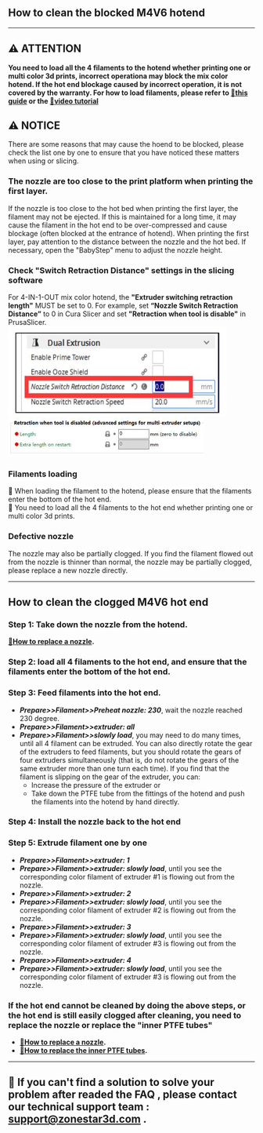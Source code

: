 ## How to clean the blocked M4V6 hotend

-----
## :warning: ATTENTION
**You need to load all the 4 filaments to the hotend whether printing one or multi color 3d prints, incorrect operationa may block the mix color hotend. If the hot end blockage caused by incorrect operation, it is not covered by the warranty. 
For how to load filaments, please refer to [:book:this guide](https://github.com/ZONESTAR3D/Z8P/blob/main/Z8P-MK2/2-Operation_Guide/readme.md#load-filaments) or the [:movie_camera:video tutorial](https://youtu.be/-47yB95uIxI)**    
## :warning: NOTICE
There are some reasons that may cause the hoend to be blocked, please check the list one by one to ensure that you have noticed these matters when using or slicing.
### The nozzle are too close to the print platform when printing the first layer.
If the nozzle is too close to the hot bed when printing the first layer, the filament may not be ejected. If this is maintained for a long time, it may cause the filament in the hot end to be over-compressed and cause blockage (often blocked at the entrance of hotend). When printing the first layer, pay attention to the distance between the nozzle and the hot bed. If necessary, open the "BabyStep" menu to adjust the nozzle height.
### Check "Switch Retraction Distance" settings in the slicing software
For 4-IN-1-OUT mix color hotend, the **"Extruder switching retraction length"** MUST be set to 0. For example, set **“Nozzle Switch Retraction Distance”** to 0 in Cura Slicer and set **"Retraction when tool is disable"** in PrusaSlicer.  
![](./1.jpg) ![](./2.jpg)
### Filaments loading
:pushpin: When loading the filament to the hotend, please ensure that the filaments enter the bottom of the hot end.    
:pushpin: You need to load all the 4 filaments to the hot end whether printing one or multi color 3d prints.
### Defective nozzle  
The nozzle may also be partially clogged. If you find the filament flowed out from the nozzle is thinner than normal, the nozzle may be partially clogged, please replace a new nozzle directly.  

------
## How to clean the clogged M4V6 hot end
### Step 1: Take down the nozzle from the hotend.
**[:movie_camera:How to replace a nozzle](https://youtu.be/L5VRyEbsJvM).**
### Step 2: load all 4 filaments to the hot end, and ensure that the filaments enter the bottom of the hot end.
### Step 3: Feed filaments into the hot end.
- ***Prepare>>Filament>>Preheat nozzle: 230***, wait the nozzle reached 230 degree.
- ***Prepare>>Filament>>extruder: all***
- ***Prepare>>Filament>>slowly load***, you may need to do many times, until all 4 filament can be extruded.
You can also directly rotate the gear of the extruders to feed filaments, but you should rotate the gears of four extruders simultaneously (that is, do not rotate the gears of the same extruder more than one turn each time). 
If you find that the filament is slipping on the gear of the extruder, you can:
    - Increase the pressure of the extruder or 
    - Take down the PTFE tube from the fittings of the hotend and push the filaments into the hotend by hand directly.
### Step 4: Install the nozzle back to the hot end
### Step 5: Extrude filament one by one
- ***Prepare>>Filament>>extruder: 1***
- ***Prepare>>Filament>>extruder: slowly load***, until you see the corresponding color filament of extruder #1 is flowing out from the nozzle.
- ***Prepare>>Filament>>extruder: 2***
- ***Prepare>>Filament>>extruder: slowly load***, until you see the corresponding color filament of extruder #2 is flowing out from the nozzle.
- ***Prepare>>Filament>>extruder: 3***
- ***Prepare>>Filament>>extruder: slowly load***, until you see the corresponding color filament of extruder #3 is flowing out from the nozzle.
- ***Prepare>>Filament>>extruder: 4***
- ***Prepare>>Filament>>extruder: slowly load***, until you see the corresponding color filament of extruder #3 is flowing out from the nozzle.

### If the hot end cannot be cleaned by doing the above steps, or the hot end is still easily clogged after cleaning, you need to replace the nozzle or replace the "inner PTFE tubes"
- **[:movie_camera:How to replace a nozzle](https://youtu.be/L5VRyEbsJvM).**      
- **[:book:How to replace the inner PTFE tubes](https://github.com/ZONESTAR3D/Upgrade-kit-guide/blob/main/HOTEND/M4%20%204-IN-1-OUT%20Mixing%20Color%20Hotend/M4_V6/readme.md#how-to-replace-of-the-inner-ptfe-tubes).**

--------
## :email: If you can't find a solution to solve your problem after readed the FAQ , please contact our technical support team : support@zonestar3d.com .



